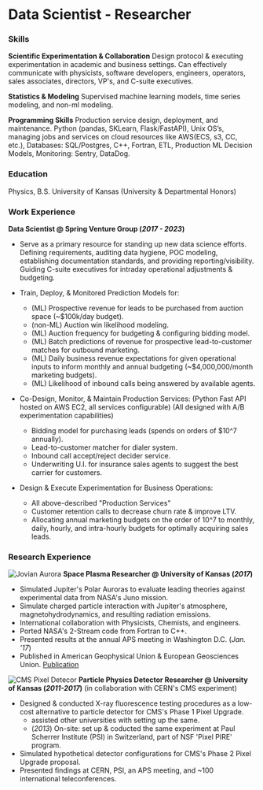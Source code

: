 # Data Scientist - Researcher

### Skills

**Scientific Experimentation & Collaboration**
Design protocol & executing experimentation in academic and business settings. Can effectively communicate with physicists, software developers, engineers, operators, sales associates, directors, VP's, and C-suite executives.

**Statistics & Modeling**
Supervised machine learning models, time series modeling, and non-ml modeling.

**Programming Skills** 
Production service design, deployment, and maintenance. Python (pandas, SKLearn, Flask/FastAPI), Unix OS’s, managing jobs and services on cloud resources like AWS(ECS, s3, CC, etc.), Databases: SQL/Postgres, C++, Fortran, ETL, Production ML Decision Models, Monitoring: Sentry, DataDog.


### Education
Physics, B.S. University of Kansas (University & Departmental Honors)



### Work Experience
**Data Scientist @ Spring Venture Group (_2017 - 2023_)**

- Serve as a primary resource for standing up new data science efforts. Defining
requirements, auditing data hygiene, POC modeling, establishing documentation standards, and providing reporting/visibility. Guiding C-suite executives for intraday operational adjustments & budgeting. 

- Train, Deploy, & Monitored Prediction Models for:
  - (ML) Prospective revenue for leads to be purchased from auction space (~$100k/day budget).
  - (non-ML) Auction win likelihood modeling.
  - (ML) Auction frequency for budgeting & configuring bidding model.
  - (ML) Batch predictions of revenue for prospective lead-to-customer matches for outbound marketing.
  - (ML) Daily business revenue expectations for given operational inputs to inform monthly and annual budgeting (~$4,000,000/month marketing budgets).
  - (ML) Likelihood of inbound calls being answered by available agents.

- Co-Design, Monitor, & Maintain Production Services:
  (Python Fast API hosted on AWS EC2, all services configurable)
  (All designed with A/B experimentation capabilities)
  - Bidding model for purchasing leads (spends on orders of $10^7 annually).
  - Lead-to-customer matcher for dialer system.
  - Inbound call accept/reject decider service.
  - Underwriting U.I. for insurance sales agents to suggest the best carrier for customers.

- Design & Execute Experimentation for Business Operations:
  - All above-described "Production Services"
  - Customer retention calls to decrease churn rate & improve LTV.
  - Allocating annual marketing budgets on the order of 10^7 to monthly, daily, hourly, and intra-hourly budgets for optimally acquiring sales leads. 



### Research Experience

![Jovian Aurora](/assets/img/aurora.jpg)
**Space Plasma Researcher @ University of Kansas (_2017_)**
- Simulated Jupiter's Polar Auroras to evaluate leading theories against experimental data from NASA's Juno mission.
- Simulate charged particle interaction with Jupiter's atmosphere, magnetohydrodynamics, and resulting radiation emissions.
- International collaboration with Physicists, Chemists, and engineers. 
- Ported NASA's 2-Stream code from Fortran to C++.
- Presented results at the annual APS meeting in Washington D.C. (_Jan. '17_)
- Published in American Geophysical Union & European Geosciences Union. [Publication](https://agupubs.onlinelibrary.wiley.com/doi/full/10.1002/2017JA024872)


![CMS Pixel Detecor](/assets/img/pixel_detector.png)
**Particle Physics Detector Researcher @ University of Kansas (_2011-2017_)**
(in collaboration with CERN's CMS experiment)
- Designed & conducted X-ray fluorescence testing procedures as a low-cost alternative to particle detector for CMS's Phase 1 Pixel Upgrade.
  - assisted other universities with setting up the same.
  - (_2013_) On-site: set up & coducted the same experiment at Paul Scherrer Institute (PSI) in Switzerland, part of NSF 'Pixel PIRE' program.
- Simulated hypothetical detector configurations for CMS's Phase 2 Pixel Upgrade proposal.
- Presented findings at CERN, PSI, an APS meeting, and ~100 international teleconferences.
